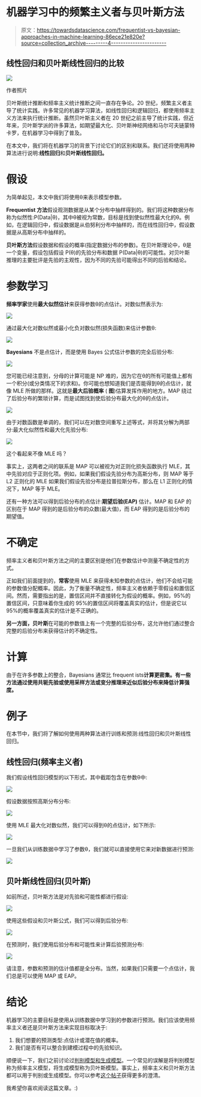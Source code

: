# 机器学习中的频繁主义者与贝叶斯方法

> 原文：<https://towardsdatascience.com/frequentist-vs-bayesian-approaches-in-machine-learning-86ece21e820e?source=collection_archive---------4----------------------->

## 线性回归和贝叶斯线性回归的比较

![](img/9689645a002e83a28e5534bf16abbc05.png)

作者照片

贝叶斯统计推断和频率主义统计推断之间一直存在争论。20 世纪，频繁主义者主导了统计实践。许多常见的机器学习算法，如线性回归和逻辑回归，都使用频率主义方法来执行统计推断。虽然贝叶斯主义者在 20 世纪之前主导了统计实践，但近年来，贝叶斯学派的许多算法，如期望最大化、贝叶斯神经网络和马尔可夫链蒙特卡罗，在机器学习中得到了普及。

在本文中，我们将在机器学习的背景下讨论它们的区别和联系。我们还将使用两种算法进行说明:**线性回归**和**贝叶斯线性回归。**

# 假设

为简单起见，本文中我们将使用θ来表示模型参数。

**Frequentist 方法**假设观测数据是从某个分布中抽样得到的。我们将这种数据分布称为似然性:P(Data|θ)，其中θ被视为常数，目标是找到使似然性最大化的θ。例如，在逻辑回归中，假设数据是从伯努利分布中抽样的，而在线性回归中，假设数据是从高斯分布中抽样的。

**贝叶斯方法**假设数据和假设的概率(指定数据分布的参数)。在贝叶斯理论中，θ是一个变量，假设包括假设 P(θ)的先验分布和数据 P(Data|θ)的可能性。对贝叶斯推理的主要批评是先验的主观性，因为不同的先验可能得出不同的后验和结论。

# 参数学习

**频率学家**使用**最大似然估计**来获得参数θ的点估计。对数似然表示为:

![](img/883ea76953d32af08c5a2ba1bc0b2085.png)

通过最大化对数似然或最小化负对数似然(损失函数)来估计参数θ:

![](img/b1dd27164422c1173a894c7a372c4195.png)

**Bayesians** 不是点估计，而是使用 Bayes 公式估计参数的完全后验分布:

![](img/c20856a61a1bf43fe2dcf954c596a7cb.png)

您可能已经注意到，分母的计算可能是 NP 难的，因为它在θ的所有可能值上都有一个积分(或分类情况下的求和)。你可能也想知道我们是否能得到θ的点估计，就像 MLE 所做的那样。这就是**最大后验概率** ( **图**)估算发挥作用的地方。MAP 绕过了后验分布的繁琐计算，而是试图找到使后验分布最大化的θ的点估计。

![](img/6d0f577a68bb7b56f79b6cc38a36471c.png)

由于对数函数是单调的，我们可以在对数空间重写上述等式，并将其分解为两部分:最大化似然性和最大化先验分布:

![](img/615f220e12764b5766428103d65c2e3e.png)

这个看起来不像 MLE 吗？

事实上，这两者之间的联系是 MAP 可以被视为对正则化损失函数执行 MLE，其中先验对应于正则化项。例如，如果我们假设先验分布为高斯分布，则 MAP 等于 L2 正则化的 MLE 如果我们假设先验分布是拉普拉斯分布，那么在 L1 正则化的情况下，MAP 等于 MLE。

还有一种方法可以得到后验分布的点估计:**期望后验(EAP)** 估计。MAP 和 EAP 的区别在于 MAP 得到的是后验分布的众数(最大值)，而 EAP 得到的是后验分布的期望值。

# 不确定

频率主义者和贝叶斯方法之间的主要区别是他们在参数估计中测量不确定性的方式。

正如我们前面提到的，**常客**使用 MLE 来获得未知参数的点估计，他们不会给可能的参数值分配概率。因此，为了衡量不确定性，频率主义者依赖于零假设和置信区间。然而，需要指出的是，置信区间并不直接转化为假设的概率。例如，95%的置信区间，只意味着你生成的 95%的置信区间将覆盖真实的估计，但是说它以 95%的概率覆盖真实的估计是不正确的。

**另一方面，贝叶斯**在可能的参数值上有一个完整的后验分布，这允许他们通过整合完整的后验分布来获得估计的不确定性。

# 计算

由于在许多参数上的整合，Bayesians 通常比 frequent ists**计算更密集。有一些方法通过使用共轭先验或使用采样方法或变分推理来近似后验分布来降低计算强度。**

# 例子

在本节中，我们将了解如何使用两种算法进行训练和预测:线性回归和贝叶斯线性回归。

## 线性回归(频率主义者)

我们假设线性回归模型的以下形式，其中截距包含在参数θ中:

![](img/49c8c67a0b374e114252bfd1d4284b91.png)

假设数据按照高斯分布分布:

![](img/95bb9c17aa26bcd8d7f6108eaed257f2.png)

使用 MLE 最大化对数似然，我们可以得到θ的点估计，如下所示:

![](img/7109b069e3476ff8b9099675727a2f88.png)

一旦我们从训练数据中学习了参数θ，我们就可以直接使用它来对新数据进行预测:

![](img/4760a59cfde0061a064bee5bb34b1056.png)

## 贝叶斯线性回归(贝叶斯)

如前所述，贝叶斯方法是对先验和可能性都进行假设:

![](img/7c550a8f895cf9818b18a9891d60d852.png)

使用这些假设和贝叶斯公式，我们可以得到后验分布:

![](img/c57b212061480db650fda4c9076efcda.png)

在预测时，我们使用后验分布和可能性来计算后验预测分布:

![](img/dd7e1be24b4a652baeff1a8dd8d97abc.png)

请注意，参数和预测的估计值都是全分布。当然，如果我们只需要一个点估计，我们总是可以使用 MAP 或 EAP。

# 结论

机器学习的主要目标是使用从训练数据中学习到的参数进行预测。我们应该使用频率主义者还是贝叶斯方法来实现目标取决于:

1.  我们想要的预测类型:点估计或潜在值的概率。
2.  我们是否有可以整合到建模过程中的先验知识。

顺便说一下，我们之前讨论过[判别模型和生成模型](/generative-vs-2528de43a836)。一个常见的误解是将判别模型称为频率主义模型，将生成模型称为贝叶斯模型。事实上，频率主义和贝叶斯方法都可以用于判别或生成模型。你可以参考[这个帖子](https://lingpipe-blog.com/2013/04/12/generative-vs-discriminative-bayesian-vs-frequentist/)获得更多的澄清。

我希望你喜欢阅读这篇文章。:)